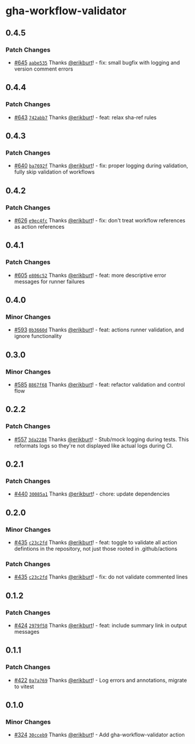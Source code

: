 # gha-workflow-validator

## 0.4.5

### Patch Changes

- [#645](https://github.com/smartcontractkit/.github/pull/645)
  [`aabe535`](https://github.com/smartcontractkit/.github/commit/aabe535c92759769c98573d7653f6ea094b35c64)
  Thanks [@erikburt](https://github.com/erikburt)! - fix: small bugfix with
  logging and version comment errors

## 0.4.4

### Patch Changes

- [#643](https://github.com/smartcontractkit/.github/pull/643)
  [`742abb7`](https://github.com/smartcontractkit/.github/commit/742abb725b961adb8504e92a3472a1d5ebae3a4f)
  Thanks [@erikburt](https://github.com/erikburt)! - feat: relax sha-ref rules

## 0.4.3

### Patch Changes

- [#640](https://github.com/smartcontractkit/.github/pull/640)
  [`ba7692f`](https://github.com/smartcontractkit/.github/commit/ba7692f48b306aaefc4708a6088f5cd8c0ba5bd9)
  Thanks [@erikburt](https://github.com/erikburt)! - fix: proper logging during
  validation, fully skip validation of workflows

## 0.4.2

### Patch Changes

- [#626](https://github.com/smartcontractkit/.github/pull/626)
  [`e9ec4fc`](https://github.com/smartcontractkit/.github/commit/e9ec4fc9bffaa44a907708e791c2904f43049da4)
  Thanks [@erikburt](https://github.com/erikburt)! - fix: don't treat workflow
  references as action references

## 0.4.1

### Patch Changes

- [#605](https://github.com/smartcontractkit/.github/pull/605)
  [`e806c52`](https://github.com/smartcontractkit/.github/commit/e806c52fd88b39e9fbd4781945c88555c1fad06f)
  Thanks [@erikburt](https://github.com/erikburt)! - feat: more descriptive
  error messages for runner failures

## 0.4.0

### Minor Changes

- [#593](https://github.com/smartcontractkit/.github/pull/593)
  [`0b3660d`](https://github.com/smartcontractkit/.github/commit/0b3660db5463c171727741f6222cbe0b7038662a)
  Thanks [@erikburt](https://github.com/erikburt)! - feat: actions runner
  validation, and ignore functionality

## 0.3.0

### Minor Changes

- [#585](https://github.com/smartcontractkit/.github/pull/585)
  [`8867f68`](https://github.com/smartcontractkit/.github/commit/8867f681a3b908ab81d5f023c8d7021503670d4c)
  Thanks [@erikburt](https://github.com/erikburt)! - feat: refactor validation
  and control flow

## 0.2.2

### Patch Changes

- [#557](https://github.com/smartcontractkit/.github/pull/557)
  [`3da2284`](https://github.com/smartcontractkit/.github/commit/3da22843af54e81d2ccbd79903bbd28bd3098f3b)
  Thanks [@erikburt](https://github.com/erikburt)! - Stub/mock logging during
  tests. This reformats logs so they're not displayed like actual logs during
  CI.

## 0.2.1

### Patch Changes

- [#440](https://github.com/smartcontractkit/.github/pull/440)
  [`30085a1`](https://github.com/smartcontractkit/.github/commit/30085a1fa888c180e72d208b0436426f128fa394)
  Thanks [@erikburt](https://github.com/erikburt)! - chore: update dependencies

## 0.2.0

### Minor Changes

- [#435](https://github.com/smartcontractkit/.github/pull/435)
  [`c23c2fd`](https://github.com/smartcontractkit/.github/commit/c23c2fdae45b62f6918ccee1d03171e7068dde8b)
  Thanks [@erikburt](https://github.com/erikburt)! - feat: toggle to validate
  all action defintions in the repository, not just those rooted in
  .github/actions

### Patch Changes

- [#435](https://github.com/smartcontractkit/.github/pull/435)
  [`c23c2fd`](https://github.com/smartcontractkit/.github/commit/c23c2fdae45b62f6918ccee1d03171e7068dde8b)
  Thanks [@erikburt](https://github.com/erikburt)! - fix: do not validate
  commented lines

## 0.1.2

### Patch Changes

- [#424](https://github.com/smartcontractkit/.github/pull/424)
  [`2979f58`](https://github.com/smartcontractkit/.github/commit/2979f58bad57a678d8cd9da331fa5ac2f2b5bd49)
  Thanks [@erikburt](https://github.com/erikburt)! - feat: include summary link
  in output messages

## 0.1.1

### Patch Changes

- [#422](https://github.com/smartcontractkit/.github/pull/422)
  [`0a7a769`](https://github.com/smartcontractkit/.github/commit/0a7a769a8337f5a789c63fabb61d45dfc8fec4b7)
  Thanks [@erikburt](https://github.com/erikburt)! - Log errors and annotations,
  migrate to vitest

## 0.1.0

### Minor Changes

- [#324](https://github.com/smartcontractkit/.github/pull/324)
  [`30cceb9`](https://github.com/smartcontractkit/.github/commit/30cceb962551379e78490979e847e367bf5aae60)
  Thanks [@erikburt](https://github.com/erikburt)! - Add gha-workflow-validator
  action
